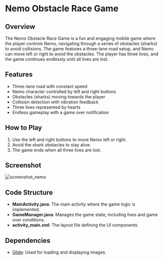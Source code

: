# Nemo Obstacle Race Game

## Overview
The Nemo Obstacle Race Game is a fun and engaging mobile game where the player controls Nemo, navigating through a series of obstacles (sharks) to avoid collisions. The game features a three-lane road setup, and Nemo can move left or right to avoid the obstacles. The player has three lives, and the game continues endlessly until all lives are lost.

## Features
- Three-lane road with constant speed
- Nemo character controlled by left and right buttons
- Obstacles (sharks) moving towards the player
- Collision detection with vibration feedback
- Three lives represented by hearts
- Endless gameplay with a game over notification

## How to Play
1. Use the left and right buttons to move Nemo left or right.
2. Avoid the shark obstacles to stay alive.
3. The game ends when all three lives are lost.

## Screenshot
![screenshot_nemo](https://github.com/edenSaadon/NEMO_OBS_RACE/assets/97795061/bca60e08-850c-4018-b4a5-77e3effab898)

## Code Structure
- **MainActivity.java**: The main activity where the game logic is implemented.
- **GameManager.java**: Manages the game state, including lives and game over conditions.
- **activity_main.xml**: The layout file defining the UI components.

## Dependencies
- [Glide](https://github.com/bumptech/glide): Used for loading and displaying images.

